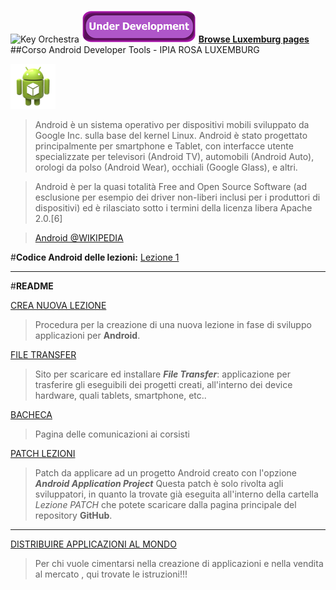 ![Key Orchestra](https://raw.githubusercontent.com/rdgmus/PhpRegistroWeb-1.0/master/images/Cbasso1.png)
![under development](https://raw.githubusercontent.com/rdgmus/Luxemburg/master/images/under%20development.png)
__[Browse Luxemburg pages](http://rdgmus.github.io/Luxemburg/)__
##Corso Android Developer Tools - IPIA ROSA LUXEMBURG 

![Key Orchestra](https://raw.githubusercontent.com/rdgmus/Luxemburg/master/Lezione%20PATCH/res/drawable-hdpi/ic_launcher.png)
>Android è un sistema operativo per dispositivi mobili sviluppato da Google Inc. sulla base del kernel Linux. Android è stato progettato principalmente per smartphone e Tablet, con interfacce utente specializzate per televisori (Android TV), automobili (Android Auto), orologi da polso (Android Wear), occhiali (Google Glass), e altri.

>Android è per la quasi totalità Free and Open Source Software (ad esclusione per esempio dei driver non-liberi inclusi per i produttori di dispositivi) ed è rilasciato sotto i termini della licenza libera Apache 2.0.[6]

>[Android @WIKIPEDIA](http://it.wikipedia.org/wiki/Android)

#__Codice Android delle lezioni:__
[Lezione 1](https://github.com/rdgmus/Luxemburg/tree/master/Lezione1)
***

#__README__

[CREA NUOVA LEZIONE](CREA_NUOVA_LEZIONE.md)

>Procedura per la creazione di una nuova lezione in fase di sviluppo applicazioni per **Android**.

[FILE TRANSFER](FILE_TRANSFER.md)
>Sito per scaricare ed installare **_File Transfer_**: applicazione per trasferire gli eseguibili dei progetti creati, all'interno dei device hardware, quali tablets, smartphone, etc..

[BACHECA](BACHECA.md)
>Pagina delle comunicazioni ai corsisti

[PATCH LEZIONI](PATCH_LEZIONI.md)
>Patch da applicare ad un progetto Android creato con l'opzione **_Android Application Project_**
Questa patch è solo rivolta agli sviluppatori, in quanto la trovate già eseguita all'interno della cartella _Lezione PATCH_ che potete scaricare dalla pagina principale del repository **GitHub**.

***

[DISTRIBUIRE APPLICAZIONI AL MONDO](https://support.google.com/googleplay/android-developer/answer/113469?hl=en)
>Per chi vuole cimentarsi nella creazione di applicazioni e nella vendita al mercato , qui trovate le istruzioni!!!
